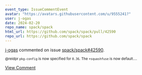 ```yaml
---
event_type: IssueCommentEvent
avatar: "https://avatars.githubusercontent.com/u/9555241?"
user: j-ogas
date: 2024-02-20
repo_name: spack/spack
html_url: https://github.com/spack/spack/pull/42590
repo_url: https://github.com/spack/spack
---
```


<a href='https://github.com/j-ogas' target='_blank'>j-ogas</a> commented on issue <a href='https://github.com/spack/spack/pull/42590' target='_blank'>spack/spack#42590</a>.

<small>@reidpr `pkg-config` is now specified for `0.36`. The `+squashfuse` is now default....</small>

<a href='https://github.com/spack/spack/pull/42590' target='_blank'>View Comment</a>